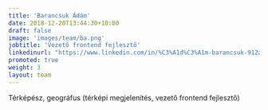 ```yaml
---
title: 'Barancsuk Ádám'
date: 2018-12-20T13:44:30+10:00
draft: false
image: 'images/team/ba.png'
jobtitle: 'Vezető frontend fejlesztő'
linkedinurl: "https://www.linkedin.com/in/%C3%A1d%C3%A1m-barancsuk-912a1a102/"
promoted: true
weight: 3
layout: team
---
```


Térképész, geográfus (térképi megjelenítés, vezető frontend fejlesztő)